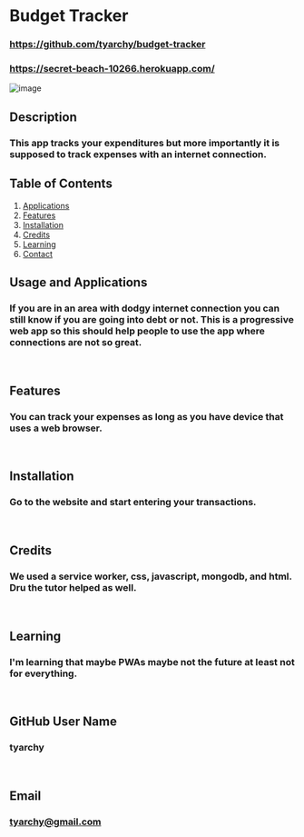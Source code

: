 # Budget Tracker
### https://github.com/tyarchy/budget-tracker
### https://secret-beach-10266.herokuapp.com/
![image](https://user-images.githubusercontent.com/92496520/166176069-82d0872e-5f3c-45f8-81ca-a3c364760848.png)


## Description
### This app tracks your expenditures but more importantly it is supposed to track expenses with an internet connection.
  
## Table of Contents
1. [Applications](#Features)
2. [Features](#Features)
3. [Installation](#installation)
4. [Credits](#credits)
5. [Learning](#learning)
6. [Contact](#email)



## Usage and Applications
### If you are in an area with dodgy internet connection you can still know if you are going into debt or not. This is a progressive web app so this should help people to use the app where connections are not so great.

<p>&nbsp;</p>  

## Features
### You can track your expenses as long as you have device that uses a web browser.  

<p>&nbsp;</p>

## Installation
### Go to the website and start entering your transactions.

<p>&nbsp;</p>
  
## Credits
### We used a service worker, css, javascript, mongodb, and html.  Dru the tutor helped as well.

<p>&nbsp;</p>
  
## Learning
### I'm learning that maybe PWAs maybe not the future at least not for everything.

<p>&nbsp;</p>
  
## GitHub User Name
### tyarchy

<p>&nbsp;</p>
  
## Email
### tyarchy@gmail.com

  
